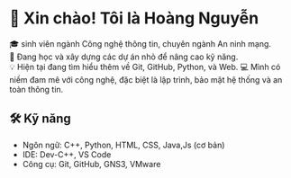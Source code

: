 # 👋 Xin chào! Tôi là Hoàng Nguyễn
🎓 sinh viên ngành Công nghệ thông tin, chuyên ngành An ninh mạng.  
🚀 Đang học và xây dựng các dự án nhỏ để nâng cao kỹ năng.  
💡 Hiện tại đang tìm hiểu thêm về Git, GitHub, Python, và Web.
💻 Mình có niềm đam mê với công nghệ, đặc biệt là lập trình, bảo mật hệ thống và an toàn thông tin.

## 🛠️ Kỹ năng
- Ngôn ngữ: C++, Python, HTML, CSS, Java,Js (cơ bản)
- IDE: Dev-C++, VS Code
- Công cụ: Git, GitHub, GNS3, VMware
